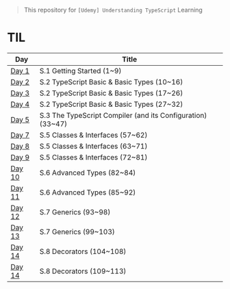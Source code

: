 > This repository for `[Udemy] Understanding TypeScript` Learning

# TIL

| Day                            | Title                                                       |
| ------------------------------ | ----------------------------------------------------------- |
| [Day 1](./markdown/230410.md)  | S.1 Getting Started (1~9)                                   |
| [Day 2](./markdown/230411.md)  | S.2 TypeScript Basic & Basic Types (10~16)                  |
| [Day 3](./markdown/230412.md)  | S.2 TypeScript Basic & Basic Types (17~26)                  |
| [Day 4](./markdown/230413.md)  | S.2 TypeScript Basic & Basic Types (27~32)                  |
| [Day 5](./markdown/230414.md)  | S.3 The TypeScript Compiler (and its Configuration) (33~47) |
| [Day 7](./markdown/230416.md)  | S.5 Classes & Interfaces (57~62)                            |
| [Day 8](./markdown/230417.md)  | S.5 Classes & Interfaces (63~71)                            |
| [Day 9](./markdown/230418.md)  | S.5 Classes & Interfaces (72~81)                            |
| [Day 10](./markdown/230419.md) | S.6 Advanced Types (82~84)                                  |
| [Day 11](./markdown/230420.md) | S.6 Advanced Types (85~92)                                  |
| [Day 12](./markdown/230421.md) | S.7 Generics (93~98)                                        |
| [Day 13](./markdown/230422.md) | S.7 Generics (99~103)                                       |
| [Day 14](./markdown/230423.md) | S.8 Decorators (104~108)                                    |
| [Day 14](./markdown/230423.md) | S.8 Decorators (109~113)                                    |
